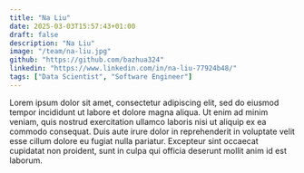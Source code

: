 ```yaml
---
title: "Na Liu"
date: 2025-03-03T15:57:43+01:00
draft: false
description: "Na Liu"
image: "/team/na-liu.jpg"
github: "https://github.com/bazhua324"
linkedin: "https://www.linkedin.com/in/na-liu-77924b48/"
tags: ["Data Scientist", "Software Engineer"]
---
```


Lorem ipsum dolor sit amet, consectetur adipiscing elit, sed do eiusmod tempor incididunt ut labore et dolore magna aliqua. Ut enim ad minim veniam, quis nostrud exercitation ullamco laboris nisi ut aliquip ex ea commodo consequat. Duis aute irure dolor in reprehenderit in voluptate velit esse cillum dolore eu fugiat nulla pariatur. Excepteur sint occaecat cupidatat non proident, sunt in culpa qui officia deserunt mollit anim id est laborum.
